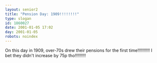 ```yaml
---
layout: senior2
title: "Pension Day: 1909!!!!!!!!"
type: slogan
id: 1860027
date: 2001-01-05 17:02
day: 2001-01-05
robots: noindex
---
```

On this day in 1909, over-70s drew their pensions for the first time!!!!!!!!!! I bet they didn't increase by 75p tho!!!!!!!!!
